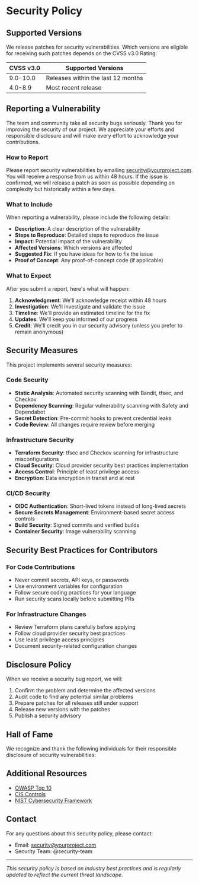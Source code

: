 # Security Policy

## Supported Versions

We release patches for security vulnerabilities. Which versions are eligible for receiving such patches depends on the CVSS v3.0 Rating:

| CVSS v3.0 | Supported Versions                        |
| --------- | ----------------------------------------- |
| 9.0-10.0  | Releases within the last 12 months       |
| 4.0-8.9   | Most recent release                       |

## Reporting a Vulnerability

The team and community take all security bugs seriously. Thank you for improving the security of our project. We appreciate your efforts and responsible disclosure and will make every effort to acknowledge your contributions.

### How to Report

Please report security vulnerabilities by emailing security@yourproject.com. You will receive a response from us within 48 hours. If the issue is confirmed, we will release a patch as soon as possible depending on complexity but historically within a few days.

### What to Include

When reporting a vulnerability, please include the following details:

- **Description**: A clear description of the vulnerability
- **Steps to Reproduce**: Detailed steps to reproduce the issue
- **Impact**: Potential impact of the vulnerability
- **Affected Versions**: Which versions are affected
- **Suggested Fix**: If you have ideas for how to fix the issue
- **Proof of Concept**: Any proof-of-concept code (if applicable)

### What to Expect

After you submit a report, here's what will happen:

1. **Acknowledgment**: We'll acknowledge receipt within 48 hours
2. **Investigation**: We'll investigate and validate the issue
3. **Timeline**: We'll provide an estimated timeline for the fix
4. **Updates**: We'll keep you informed of our progress
5. **Credit**: We'll credit you in our security advisory (unless you prefer to remain anonymous)

## Security Measures

This project implements several security measures:

### Code Security
- **Static Analysis**: Automated security scanning with Bandit, tfsec, and Checkov
- **Dependency Scanning**: Regular vulnerability scanning with Safety and Dependabot
- **Secret Detection**: Pre-commit hooks to prevent credential leaks
- **Code Review**: All changes require review before merging

### Infrastructure Security
- **Terraform Security**: tfsec and Checkov scanning for infrastructure misconfigurations
- **Cloud Security**: Cloud provider security best practices implementation
- **Access Control**: Principle of least privilege access
- **Encryption**: Data encryption in transit and at rest

### CI/CD Security
- **OIDC Authentication**: Short-lived tokens instead of long-lived secrets
- **Secure Secrets Management**: Environment-based secret access controls
- **Build Security**: Signed commits and verified builds
- **Container Security**: Image vulnerability scanning

## Security Best Practices for Contributors

### For Code Contributions
- Never commit secrets, API keys, or passwords
- Use environment variables for configuration
- Follow secure coding practices for your language
- Run security scans locally before submitting PRs

### For Infrastructure Changes
- Review Terraform plans carefully before applying
- Follow cloud provider security best practices
- Use least privilege access principles
- Document security-related configuration changes

## Disclosure Policy

When we receive a security bug report, we will:

1. Confirm the problem and determine the affected versions
2. Audit code to find any potential similar problems
3. Prepare patches for all releases still under support
4. Release new versions with the patches
5. Publish a security advisory

## Hall of Fame

We recognize and thank the following individuals for their responsible disclosure of security vulnerabilities:

<!-- Add contributor names here as they report issues -->

## Additional Resources

- [OWASP Top 10](https://owasp.org/www-project-top-ten/)
- [CIS Controls](https://www.cisecurity.org/controls)
- [NIST Cybersecurity Framework](https://www.nist.gov/cyberframework)

## Contact

For any questions about this security policy, please contact:
- Email: security@yourproject.com
- Security Team: @security-team

---

*This security policy is based on industry best practices and is regularly updated to reflect the current threat landscape.*